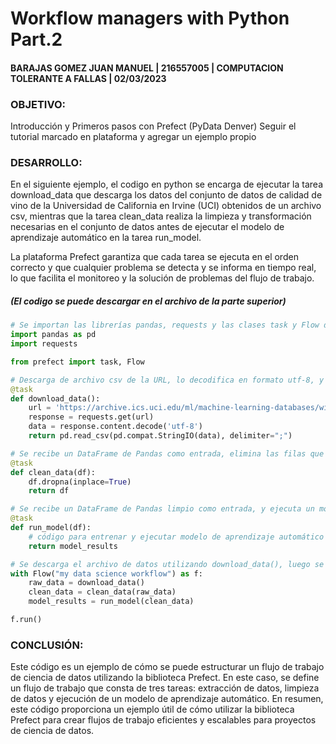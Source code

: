 # Workflow managers with Python Part.2
#### BARAJAS GOMEZ JUAN MANUEL | 216557005 | COMPUTACION TOLERANTE A FALLAS | 02/03/2023

### OBJETIVO:
Introducción y Primeros pasos con Prefect (PyData Denver)
Seguir el tutorial marcado en plataforma y agregar un ejemplo propio

### DESARROLLO:
En el siguiente ejemplo, el codigo en python se encarga de ejecutar la tarea download_data que descarga los datos del conjunto de datos de calidad de vino de la Universidad de California en Irvine (UCI) obtenidos de un archivo csv, mientras que la tarea clean_data realiza la limpieza y transformación necesarias en el conjunto de datos antes de ejecutar el modelo de aprendizaje automático en la tarea run_model.

La plataforma Prefect garantiza que cada tarea se ejecuta en el orden correcto y que cualquier problema se detecta y se informa en tiempo real, lo que facilita el monitoreo y la solución de problemas del flujo de trabajo.

##### _(El codigo se puede descargar en el archivo de la parte superior)_

```python
# Se importan las librerías pandas, requests y las clases task y Flow de la librería prefect.
import pandas as pd
import requests

from prefect import task, Flow

# Descarga de archivo csv de la URL, lo decodifica en formato utf-8, y devuelve un DataFrame de Pandas y lee el contenido
@task
def download_data():
    url = 'https://archive.ics.uci.edu/ml/machine-learning-databases/wine-quality/winequality-red.csv'
    response = requests.get(url)
    data = response.content.decode('utf-8')
    return pd.read_csv(pd.compat.StringIO(data), delimiter=";")

# Se recibe un DataFrame de Pandas como entrada, elimina las filas que contienen valores nulos o faltantes en su lugar, y devuelve el DataFrame limpio.
@task
def clean_data(df):
    df.dropna(inplace=True)
    return df

# Se recibe un DataFrame de Pandas limpio como entrada, y ejecuta un modelo de aprendizaje automático en los datos limpios. 
@task
def run_model(df):
    # código para entrenar y ejecutar modelo de aprendizaje automático en los datos limpios
    return model_results

# Se descarga el archivo de datos utilizando download_data(), luego se limpia con clean_data(), y finalmente se ejecuta el modelo con run_model().
with Flow("my data science workflow") as f:
    raw_data = download_data()
    clean_data = clean_data(raw_data)
    model_results = run_model(clean_data)

f.run()
```

### CONCLUSIÓN:
Este código es un ejemplo de cómo se puede estructurar un flujo de trabajo de ciencia de datos utilizando la biblioteca Prefect. En este caso, se define un flujo de trabajo que consta de tres tareas: extracción de datos, limpieza de datos y ejecución de un modelo de aprendizaje automático. En resumen, este código proporciona un ejemplo útil de cómo utilizar la biblioteca Prefect para crear flujos de trabajo eficientes y escalables para proyectos de ciencia de datos.
